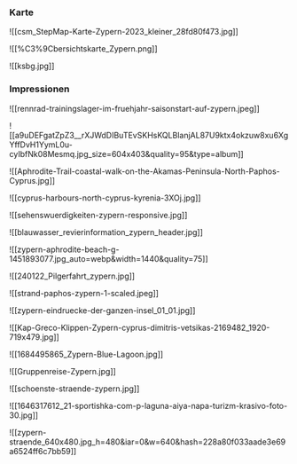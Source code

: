 ### Karte
![[csm_StepMap-Karte-Zypern-2023_kleiner_28fd80f473.jpg]]

![[%C3%9Cbersichtskarte_Zypern.png]]

![[ksbg.jpg]]

### Impressionen
![[rennrad-trainingslager-im-fruehjahr-saisonstart-auf-zypern.jpeg]]

![[a9uDEFgatZpZ3__rXJWdDIBuTEvSKHsKQLBlanjAL87U9ktx4okzuw8xu6XgYffDvH1YymL0u-cyIbfNk08Mesmq.jpg_size=604x403&quality=95&type=album]]

![[Aphrodite-Trail-coastal-walk-on-the-Akamas-Peninsula-North-Paphos-Cyprus.jpg]]

![[cyprus-harbours-north-cyprus-kyrenia-3XOj.jpg]]

![[sehenswuerdigkeiten-zypern-responsive.jpg]]

![[blauwasser_revierinformation_zypern_header.jpg]]

![[zypern-aphrodite-beach-g-1451893077.jpg_auto=webp&width=1440&quality=75]]

![[240122_Pilgerfahrt_zypern.jpg]]

![[strand-paphos-zypern-1-scaled.jpeg]]

![[zypern-eindruecke-der-ganzen-insel_01_01.jpg]]


![[Kap-Greco-Klippen-Zypern-cyprus-dimitris-vetsikas-2169482_1920-719x479.jpg]]

![[1684495865_Zypern-Blue-Lagoon.jpg]]

![[Gruppenreise-Zypern.jpg]]

![[schoenste-straende-zypern.jpg]]

![[1646317612_21-sportishka-com-p-laguna-aiya-napa-turizm-krasivo-foto-30.jpg]]

![[zypern-straende_640x480.jpg_h=480&iar=0&w=640&hash=228a80f033aade3e69a6524ff6c7bb59]]


